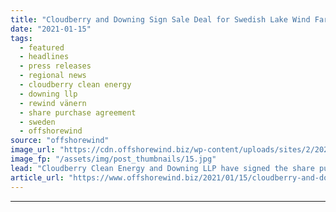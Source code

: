 ```yaml
---
title: "Cloudberry and Downing Sign Sale Deal for Swedish Lake Wind Farm"
date: "2021-01-15"
tags: 
  - featured
  - headlines
  - press releases
  - regional news
  - cloudberry clean energy
  - downing llp
  - rewind vänern
  - share purchase agreement
  - sweden
  - offshorewind
source: "offshorewind"
image_url: "https://cdn.offshorewind.biz/wp-content/uploads/sites/2/2021/01/15121003/Cloudberry-and-Downing-Sign-Sale-Deal-for-Swedish-Lake-Wind-Farm.jpg"
image_fp: "/assets/img/post_thumbnails/15.jpg"
lead: "Cloudberry Clean Energy and Downing LLP have signed the share purchase agreement (SPA) for"
article_url: "https://www.offshorewind.biz/2021/01/15/cloudberry-and-downing-sign-sale-deal-for-swedish-lake-wind-farm/"
---
```


---
